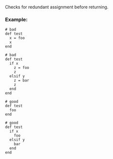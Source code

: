 Checks for redundant assignment before returning.

### Example:
    # bad
    def test
      x = foo
      x
    end

    # bad
    def test
      if x
        z = foo
        z
      elsif y
        z = bar
        z
      end
    end

    # good
    def test
      foo
    end

    # good
    def test
      if x
        foo
      elsif y
        bar
      end
    end

